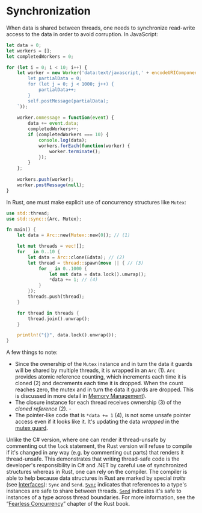 # Synchronization

When data is shared between threads, one needs to synchronize read-write access to the data in order to avoid corruption. In JavaScript:

```js
let data = 0;
let workers = [];
let completedWorkers = 0;

for (let i = 0; i < 10; i++) {
    let worker = new Worker('data:text/javascript,' + encodeURIComponent(`
        let partialData = 0;
        for (let j = 0; j < 1000; j++) {
            partialData++;
        }
        self.postMessage(partialData);
    `));
    
    worker.onmessage = function(event) {
        data += event.data;
        completedWorkers++;
        if (completedWorkers === 10) {
            console.log(data);
            workers.forEach(function(worker) {
                worker.terminate();
            });
        }
    };
    
    workers.push(worker);
    worker.postMessage(null);
}

```

In Rust, one must make explicit use of concurrency structures like `Mutex`:

```rust
use std::thread;
use std::sync::{Arc, Mutex};

fn main() {
    let data = Arc::new(Mutex::new(0)); // (1)

    let mut threads = vec![];
    for _ in 0..10 {
        let data = Arc::clone(&data); // (2)
        let thread = thread::spawn(move || { // (3)
            for _ in 0..1000 {
                let mut data = data.lock().unwrap();
                *data += 1; // (4)
            }
        });
        threads.push(thread);
    }

    for thread in threads {
        thread.join().unwrap();
    }

    println!("{}", data.lock().unwrap());
}
```

A few things to note:

- Since the ownership of the `Mutex` instance and in turn the data it guards will be shared by multiple threads, it is wrapped in an `Arc` (1). `Arc` provides atomic reference counting, which increments each time it is cloned (2) and decrements each time it is dropped. When the count reaches zero, the mutex and in turn the data it guards are dropped. This is discussed in more detail in [Memory Management]).  
- The closure instance for each thread receives ownership (3) of the _cloned reference_ (2).  - 
- The pointer-like code that is `*data += 1` (4), is not some unsafe pointer access even if it looks like it. It's updating the data _wrapped_ in the [mutex guard].

Unlike the C# version, where one can render it thread-unsafe by commenting out the `lock` statement, the Rust version will refuse to compile if it's changed in any way (e.g. by commenting out parts) that renders it thread-unsafe. This demonstrates that writing thread-safe code is the developer's responsibility in C# and .NET by careful use of synchronized structures whereas in Rust, one can rely on the compiler.
The compiler is able to help because data structures in Rust are marked by special _traits_ (see [Interfaces]): `Sync` and `Send`. [`Sync`][sync.rs] indicates that references to a type's instances are safe to share between threads. [`Send`][send.rs] indicates it's safe to instances of a type across thread boundaries. For more information, see the “[Fearless Concurrency]” chapter of the Rust book.

  [Fearless Concurrency]: https://doc.rust-lang.org/book/ch16-00-concurrency.html
  [Memory Management]: ../memory-management/index.md
  [mutex guard]: https://doc.rust-lang.org/stable/std/sync/struct.MutexGuard.html
  [sync.rs]: https://doc.rust-lang.org/stable/std/marker/trait.Sync.html
  [send.rs]: https://doc.rust-lang.org/stable/std/marker/trait.Send.html
  [interfaces]: ../language/custom-types/interfaces.md
